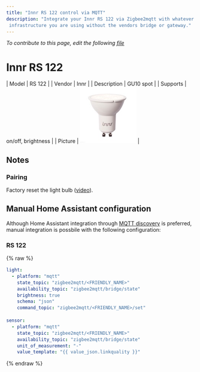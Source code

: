 ```yaml
---
title: "Innr RS 122 control via MQTT"
description: "Integrate your Innr RS 122 via Zigbee2mqtt with whatever smart home
 infrastructure you are using without the vendors bridge or gateway."
---
```


*To contribute to this page, edit the following
[file](https://github.com/Koenkk/zigbee2mqtt.io/blob/master/docgen/device_page_notes.js)*

# Innr RS 122

| Model | RS 122  |
| Vendor  | Innr  |
| Description | GU10 spot |
| Supports | on/off, brightness |
| Picture | ![Innr RS 122](../images/devices/RS-122.jpg) |

## Notes


### Pairing
Factory reset the light bulb ([video](https://www.youtube.com/watch?v=4zkpZSv84H4)).


## Manual Home Assistant configuration
Although Home Assistant integration through [MQTT discovery](../integration/home_assistant) is preferred,
manual integration is possbile with the following configuration:


### RS 122
{% raw %}
```yaml
light:
  - platform: "mqtt"
    state_topic: "zigbee2mqtt/<FRIENDLY_NAME>"
    availability_topic: "zigbee2mqtt/bridge/state"
    brightness: true
    schema: "json"
    command_topic: "zigbee2mqtt/<FRIENDLY_NAME>/set"

sensor:
  - platform: "mqtt"
    state_topic: "zigbee2mqtt/<FRIENDLY_NAME>"
    availability_topic: "zigbee2mqtt/bridge/state"
    unit_of_measurement: "-"
    value_template: "{{ value_json.linkquality }}"
```
{% endraw %}


